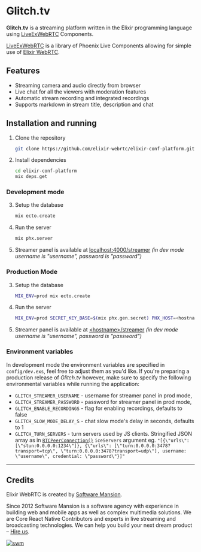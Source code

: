 # Glitch.tv

**Glitch.tv** is a streaming platform written in the Elixir programming language using [LiveExWebRTC](https://github.com/elixir-webrtc/live_ex_webrtc) Components.

[LiveExWebRTC](https://github.com/elixir-webrtc/live_ex_webrtc) is a library of Phoenix Live Components allowing for simple use of [Elixir WebRTC](https://github.com/elixir-webrtc/ex_webrtc).

## Features 
- Streaming camera and audio directly from browser
- Live chat for all the viewers with moderation features
- Automatic stream recording and integrated recordings 
- Supports markdown in stream title, description and chat

## Installation and running

1. Clone the repository
   ```sh
   git clone https://github.com/elixir-webrtc/elixir-conf-platform.git
   ```
2. Install dependencies
   ```sh
   cd elixir-conf-platform
   mix deps.get
   ```
### Development mode
3. Setup the database
   ```sh
   mix ecto.create
   ```
4. Run the server
   ```sh
   mix phx.server
   ```
6. Streamer panel is available at [localhost:4000/streamer](http://localhost:4000/streamer) _(in dev mode username is "username", password is "password")_

### Production Mode
3. Setup the database
   ```sh
   MIX_ENV=prod mix ecto.create
   ```
4. Run the server
   ```sh
   MIX_ENV=prod SECRET_KEY_BASE=$(mix phx.gen.secret) PHX_HOST=<hostname> PORT=<port-nr> STREAMER_USERNAME=<username> STREAMER_PASSWORD=<password> GLITCH_SLOW_MODE_DELAY_S=<delay-sec> DATABASE_PATH=mix phx.server
   ```
6. Streamer panel is available at <ins>\<hostname\>/streamer</ins> _(in dev mode username is "username", password is "password")_

### Environment variables
In development mode the environment variables are specified in `config/dev.exs`, feel free to adjust them as you'd like. If you're preparing a production release of _Glitch.tv_ however, make sure to specify the following environmental variables while running the application:
- `GLITCH_STREAMER_USERNAME` - username for streamer panel in prod mode,
- `GLITCH_STREAMER_PASSWORD` - password for streamer panel in prod mode,
- `GLITCH_ENABLE_RECORDINGS` - flag for enabling recordings, defaults to false
- `GLITCH_SLOW_MODE_DELAY_S` - chat slow mode's delay in seconds, defaults to 1
- `GLITCH_TURN_SERVERS` - turn servers used by JS clients. Stringified JSON array as in [`RTCPeerConnection()`](https://developer.mozilla.org/en-US/docs/Web/API/RTCPeerConnection/RTCPeerConnection#iceservers) `iceServers` argument eg. `"[{\"urls\": [\"stun:0.0.0.0:1234\"]}, {\"urls\": [\"turn:0.0.0.0:3478?transport=tcp\", \"turn:0.0.0.0:3478?transport=udp\"], username: \"username\", credential: \"password\"}]"`

---

## Credits

Elixir WebRTC is created by [Software Mansion](https://swmansion.com/).

Since 2012 Software Mansion is a software agency with experience in building web and mobile apps as well as complex multimedia solutions. We are Core React Native Contributors and experts in live streaming and broadcasting technologies. We can help you build your next dream product – [Hire us](https://swmansion.com/contact/projects).

[![swm](https://logo.swmansion.com/logo?color=white&variant=desktop&width=150 'Software Mansion')](https://swmansion.com)
